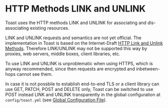 # HTTP Methods LINK and UNLINK

Toast uses the HTTP methods LINK and UNLINK for associating and dis-associating existing resources.

LINK and UNLINK requests and semantics are not yet official. The implementation in Toast is based on the Internet-Draft [HTTP Link and Unlink Methods](https://datatracker.ietf.org/doc/draft-snell-link-method/). Therefore LINK/UNLINK may not be supported this way by proxies, web servers, middle boxes, client libraries, etc. 

To use LINK and UNLINK is unproblematic when using HTTPS, which is anyway recommended, since then requests are encrypted and inbetween-hops cannot see them.

In case it is not possbile to establish end-to-end TLS or a client library can use GET, PATCH, POST and DELETE only, Toast can be switched to use POST instead LINK and UNLINK transparently in the global configuration at `config/toast.yml` (see [Global Configuration File](global_config)).
